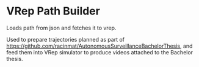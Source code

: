 # VRep Path Builder
Loads path from json and fetches it to vrep.

Used to prepare trajectories planned as part of https://github.com/racinmat/AutonomousSurveillanceBachelorThesis,
and feed them into VRep simulator to produce videos attached to the Bachelor thesis.
